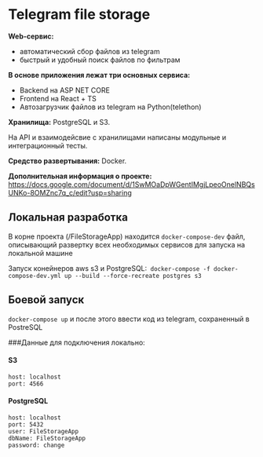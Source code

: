 # Telegram file storage
**Web-сервис:**
* автоматический сбор файлов из telegram
* быстрый и удобный поиск файлов по фильтрам

**В основе приложения лежат три основных сервиса:**
* Backend на ASP NET CORE
* Frontend на React + TS
* Автозагрузчик файлов из telegram на Python(telethon)

**Хранилища:** PostgreSQL и S3.

На API и взаимодейcвие с хранилищами написаны модульные и интеграционный тесты.

**Cредство развертывания:** Docker.

**Дополнительная информация о проекте:** https://docs.google.com/document/d/1SwMOaDpWGentIMgjLpeoOnelNBQsUNKo-8OMZnc7q_c/edit?usp=sharing

## Локальная разработка
В корне проекта (/FileStorageApp) находится `docker-compose-dev` файл, описывающий развертку всех необходимых сервисов для запуска на локальной машине

Запуск конейнеров aws s3 и PostgreSQL:` docker-compose -f docker-compose-dev.yml up --build --force-recreate postgres s3`

## Боевой запуск
`docker-compose up`
и после этого ввести код из telegram, сохраненный в PostreSQL

###Данные для подключения локально:

#### S3
    host: localhost
    port: 4566

#### PostgreSQL
    host: localhost
    port: 5432
    user: FileStorageApp
    dbName: FileStorageApp
    password: change

